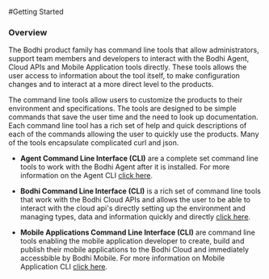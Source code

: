 #Getting Started 

### Overview
The Bodhi product family has command line tools that allow administrators, support team members and developers to interact with the Bodhi Agent, Cloud APIs and Mobile Application tools directly.  These tools allows the user access to information about the tool itself, to make configuration changes and to interact at a more direct level to the products. 

The command line tools allow users to customize the products to their environment and specifications.  The tools are designed to be simple commands that save the user time and the need to look up documentation.  Each command line tool has a rich set of help and quick descriptions of each of the commands allowing the user to quickly use the products.  Many of the tools encapsulate complicated curl and json. 

*  **Agent Command Line Interface (CLI)** are a complete set command line tools to work with the Bodhi Agent after it is installed. For more information on the Agent CLI [click here](http://docs.bodhi.space/#agent-cli).


*  **Bodhi Command Line Interface (CLI)** is a rich set of command line tools that work with the Bodhi Cloud APIs and allows the user to be able to interact with the cloud api's directly setting up the environment and managing types, data and information quickly and directly [click here](http://docs.bodhi.space/#bodhi-command-line-interface-tools). 


*  **Mobile Applications Command Line Interface (CLI)** are command line tools enabling the mobile application developer to create, build and publish their mobile applications to the Bodhi Cloud and immediately accessbible by Bodhi Mobile.  For more information on  Mobile Application CLI [click here](http://docs.bodhi.space/#app-tools).

